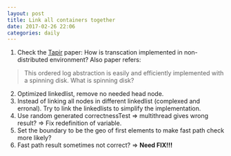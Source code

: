 ```yaml
---
layout: post
title: Link all containers together
date: 2017-02-26 22:06
categories: daily
---
```


1. Check the [Tapir](http://irenezhang.net/papers/tapir-sosp15.pdf) paper: How is transcation implemented in non-distributed environment? Also paper refers:
  > This ordered log abstraction is easily and efficiently implemented with a spinning disk.
  What is spinning disk?
2. Optimized linkedlist, remove no needed head node.
3. Instead of linking all nodes in different linkedlist (complexed and erronal). Try to link the linkedlists to simplify the implementation.
4. Use random generated correctnessTest => multithread gives wrong result? => Fix redefinition of variable.
5. Set the boundary to be the geo of first elements to make fast path check more likely?
6. Fast path result sometimes not correct? => __Need FIX!!!__
